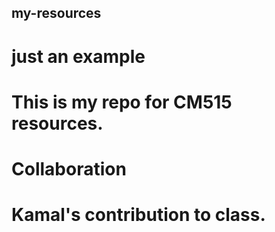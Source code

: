 ## my-resources

# just an example

# This is my repo for CM515 resources.

# Collaboration

# Kamal's contribution to class.
